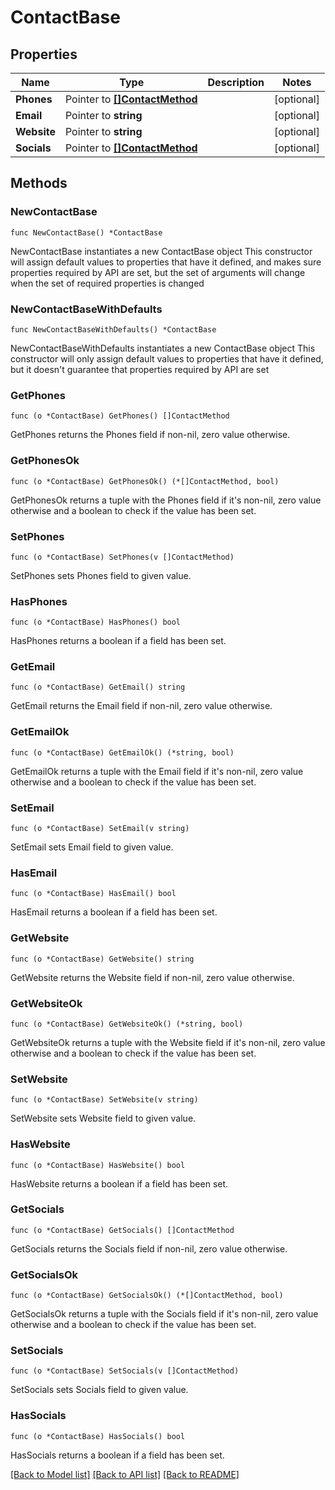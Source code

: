 # ContactBase

## Properties

Name | Type | Description | Notes
------------ | ------------- | ------------- | -------------
**Phones** | Pointer to [**[]ContactMethod**](ContactMethod.md) |  | [optional] 
**Email** | Pointer to **string** |  | [optional] 
**Website** | Pointer to **string** |  | [optional] 
**Socials** | Pointer to [**[]ContactMethod**](ContactMethod.md) |  | [optional] 

## Methods

### NewContactBase

`func NewContactBase() *ContactBase`

NewContactBase instantiates a new ContactBase object
This constructor will assign default values to properties that have it defined,
and makes sure properties required by API are set, but the set of arguments
will change when the set of required properties is changed

### NewContactBaseWithDefaults

`func NewContactBaseWithDefaults() *ContactBase`

NewContactBaseWithDefaults instantiates a new ContactBase object
This constructor will only assign default values to properties that have it defined,
but it doesn't guarantee that properties required by API are set

### GetPhones

`func (o *ContactBase) GetPhones() []ContactMethod`

GetPhones returns the Phones field if non-nil, zero value otherwise.

### GetPhonesOk

`func (o *ContactBase) GetPhonesOk() (*[]ContactMethod, bool)`

GetPhonesOk returns a tuple with the Phones field if it's non-nil, zero value otherwise
and a boolean to check if the value has been set.

### SetPhones

`func (o *ContactBase) SetPhones(v []ContactMethod)`

SetPhones sets Phones field to given value.

### HasPhones

`func (o *ContactBase) HasPhones() bool`

HasPhones returns a boolean if a field has been set.

### GetEmail

`func (o *ContactBase) GetEmail() string`

GetEmail returns the Email field if non-nil, zero value otherwise.

### GetEmailOk

`func (o *ContactBase) GetEmailOk() (*string, bool)`

GetEmailOk returns a tuple with the Email field if it's non-nil, zero value otherwise
and a boolean to check if the value has been set.

### SetEmail

`func (o *ContactBase) SetEmail(v string)`

SetEmail sets Email field to given value.

### HasEmail

`func (o *ContactBase) HasEmail() bool`

HasEmail returns a boolean if a field has been set.

### GetWebsite

`func (o *ContactBase) GetWebsite() string`

GetWebsite returns the Website field if non-nil, zero value otherwise.

### GetWebsiteOk

`func (o *ContactBase) GetWebsiteOk() (*string, bool)`

GetWebsiteOk returns a tuple with the Website field if it's non-nil, zero value otherwise
and a boolean to check if the value has been set.

### SetWebsite

`func (o *ContactBase) SetWebsite(v string)`

SetWebsite sets Website field to given value.

### HasWebsite

`func (o *ContactBase) HasWebsite() bool`

HasWebsite returns a boolean if a field has been set.

### GetSocials

`func (o *ContactBase) GetSocials() []ContactMethod`

GetSocials returns the Socials field if non-nil, zero value otherwise.

### GetSocialsOk

`func (o *ContactBase) GetSocialsOk() (*[]ContactMethod, bool)`

GetSocialsOk returns a tuple with the Socials field if it's non-nil, zero value otherwise
and a boolean to check if the value has been set.

### SetSocials

`func (o *ContactBase) SetSocials(v []ContactMethod)`

SetSocials sets Socials field to given value.

### HasSocials

`func (o *ContactBase) HasSocials() bool`

HasSocials returns a boolean if a field has been set.


[[Back to Model list]](../README.md#documentation-for-models) [[Back to API list]](../README.md#documentation-for-api-endpoints) [[Back to README]](../README.md)



